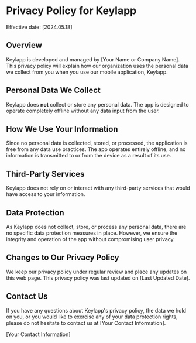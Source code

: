 # Privacy Policy for Keylapp

Effective date: [2024.05.18]

## Overview

Keylapp is developed and managed by [Your Name or Company Name]. This privacy policy will explain how our organization uses the personal data we collect from you when you use our mobile application, Keylapp.

## Personal Data We Collect

Keylapp does **not** collect or store any personal data. The app is designed to operate completely offline without any data input from the user.

## How We Use Your Information

Since no personal data is collected, stored, or processed, the application is free from any data use practices. The app operates entirely offline, and no information is transmitted to or from the device as a result of its use.

## Third-Party Services

Keylapp does not rely on or interact with any third-party services that would have access to your information.

## Data Protection

As Keylapp does not collect, store, or process any personal data, there are no specific data protection measures in place. However, we ensure the integrity and operation of the app without compromising user privacy.

## Changes to Our Privacy Policy

We keep our privacy policy under regular review and place any updates on this web page. This privacy policy was last updated on [Last Updated Date].

## Contact Us

If you have any questions about Keylapp's privacy policy, the data we hold on you, or you would like to exercise any of your data protection rights, please do not hesitate to contact us at [Your Contact Information].

[Your Contact Information]
